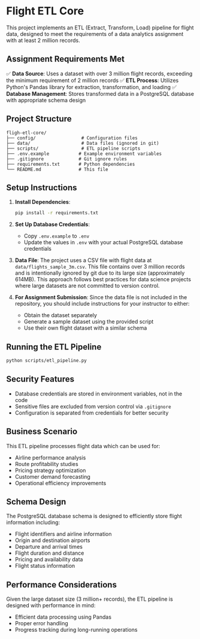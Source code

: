 # Flight ETL Core

This project implements an ETL (Extract, Transform, Load) pipeline for flight data, designed to meet the requirements of a data analytics assignment with at least 2 million records.

## Assignment Requirements Met

✅ **Data Source**: Uses a dataset with over 3 million flight records, exceeding the minimum requirement of 2 million records
✅ **ETL Process**: Utilizes Python's Pandas library for extraction, transformation, and loading
✅ **Database Management**: Stores transformed data in a PostgreSQL database with appropriate schema design

## Project Structure

```
fligh-etl-core/
├── config/                 # Configuration files
├── data/                   # Data files (ignored in git)
├── scripts/                # ETL pipeline scripts
├── .env.example           # Example environment variables
├── .gitignore             # Git ignore rules
├── requirements.txt       # Python dependencies
└── README.md              # This file
```

## Setup Instructions

1. **Install Dependencies**:
   ```bash
   pip install -r requirements.txt
   ```

2. **Set Up Database Credentials**:
   - Copy `.env.example` to `.env`
   - Update the values in `.env` with your actual PostgreSQL database credentials

3. **Data File**:
   The project uses a CSV file with flight data at `data/flights_sample_3m.csv`. 
   This file contains over 3 million records and is intentionally ignored by git 
   due to its large size (approximately 614MB). This approach follows best practices 
   for data science projects where large datasets are not committed to version control.

4. **For Assignment Submission**:
   Since the data file is not included in the repository, you should include instructions 
   for your instructor to either:
   - Obtain the dataset separately
   - Generate a sample dataset using the provided script
   - Use their own flight dataset with a similar schema

## Running the ETL Pipeline

```bash
python scripts/etl_pipeline.py
```

## Security Features

- Database credentials are stored in environment variables, not in the code
- Sensitive files are excluded from version control via `.gitignore`
- Configuration is separated from credentials for better security

## Business Scenario

This ETL pipeline processes flight data which can be used for:
- Airline performance analysis
- Route profitability studies
- Pricing strategy optimization
- Customer demand forecasting
- Operational efficiency improvements

## Schema Design

The PostgreSQL database schema is designed to efficiently store flight information including:
- Flight identifiers and airline information
- Origin and destination airports
- Departure and arrival times
- Flight duration and distance
- Pricing and availability data
- Flight status information

## Performance Considerations

Given the large dataset size (3 million+ records), the ETL pipeline is designed with performance in mind:
- Efficient data processing using Pandas
- Proper error handling
- Progress tracking during long-running operations
